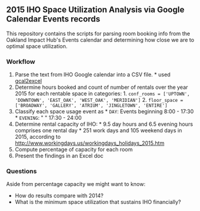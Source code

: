 ## 2015 IHO Space Utilization Analysis via Google Calendar Events records
This repository contains the scripts for parsing room booking info from the Oakland Impact Hub's Events calendar and determining how close we are to optimal space utilization.

### Workflow
  1. Parse the text from IHO Google calendar into a CSV file.
    * used [gcal2excel](https://www.gcal2excel.com)
  2. Determine hours booked and count of number of rentals over the year 2015 for each rentable space in categories:
    1. `conf_rooms = ['UPTOWN', 'DOWNTOWN', 'EAST_OAK', 'WEST_OAK', 'MERIDIAN']`
    2. `floor_space = ['BROADWAY', 'GALLERY', 'ATRIUM', 'JINGLETOWN', 'ENTIRE']`
  3. Classify each space usage event as
    * `DAY`: Events beginning 8:00 - 17:30
    * `EVENING`: "         " 17:30 - 24:00
  4. Determine rental capacity of IHO:
    *  9.5 day hours and 6.5 evening hours comprises one rental day
    * 251 work days and 105 weekend days in 2015, according to
        http://www.workingdays.us/workingdays_holidays_2015.htm
  5. Compute percentage of capacity for each room
  6. Present the findings in an Excel doc


### Questions
Aside from percentage capacity we might want to know:
  * How do results compare with 2014?
  * What is the minimum space utilization that sustains IHO financially?

